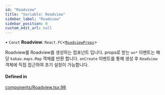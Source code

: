 ```yaml
---
id: "Roadview"
title: "Variable: Roadview"
sidebar_label: "Roadview"
sidebar_position: 0
custom_edit_url: null
---
```


• `Const` **Roadview**: `React.FC`<[`RoadviewProps`](../interfaces/RoadviewProps.md)\>

Roadview를 Roadview를 생성하는 컴포넌트 입니다.
props로 받는 `on*` 이벤트는 해당 `kakao.maps.Map` 객체를 반환 합니다.
`onCreate` 이벤트를 통해 생성 후 `Roadview` 객체에 직접 접근하여 초기 설정이 가능합니다.

#### Defined in

[components/Roadview.tsx:98](https://github.com/JaeSeoKim/react-kakao-maps/blob/3623c5a/src/components/Roadview.tsx#L98)
